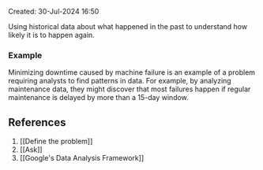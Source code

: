 Created: 30-Jul-2024 16:50

Using historical data about what happened in the past to understand how likely it is to happen again.
### Example
Minimizing downtime caused by machine failure is an example of a problem requiring analysts to find patterns in data. For example, by analyzing maintenance data, they might discover that most failures happen if regular maintenance is delayed by more than a 15-day window.
## References
1. [[Define the problem]]
2. [[Ask]]
3. [[Google's Data Analysis Framework]]
